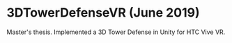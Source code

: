 # 3DTowerDefenseVR (June 2019)
Master's thesis. Implemented a 3D Tower Defense in Unity for HTC Vive VR.
